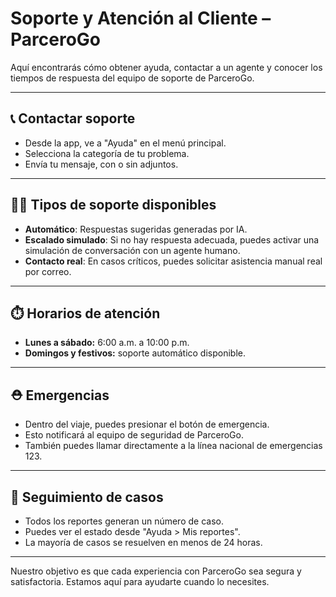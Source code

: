 # Soporte y Atención al Cliente – ParceroGo

Aquí encontrarás cómo obtener ayuda, contactar a un agente y conocer los tiempos de respuesta del equipo de soporte de ParceroGo.

---

## 📞 Contactar soporte

- Desde la app, ve a "Ayuda" en el menú principal.
- Selecciona la categoría de tu problema.
- Envía tu mensaje, con o sin adjuntos.

---

## 👨‍💻 Tipos de soporte disponibles

- **Automático**: Respuestas sugeridas generadas por IA.
- **Escalado simulado**: Si no hay respuesta adecuada, puedes activar una simulación de conversación con un agente humano.
- **Contacto real**: En casos críticos, puedes solicitar asistencia manual real por correo.

---

## ⏱️ Horarios de atención

- **Lunes a sábado:** 6:00 a.m. a 10:00 p.m.
- **Domingos y festivos:** soporte automático disponible.

---

## ⛑️ Emergencias

- Dentro del viaje, puedes presionar el botón de emergencia.
- Esto notificará al equipo de seguridad de ParceroGo.
- También puedes llamar directamente a la línea nacional de emergencias 123.

---

## 🧾 Seguimiento de casos

- Todos los reportes generan un número de caso.
- Puedes ver el estado desde "Ayuda > Mis reportes".
- La mayoría de casos se resuelven en menos de 24 horas.

---

Nuestro objetivo es que cada experiencia con ParceroGo sea segura y satisfactoria. Estamos aquí para ayudarte cuando lo necesites.
